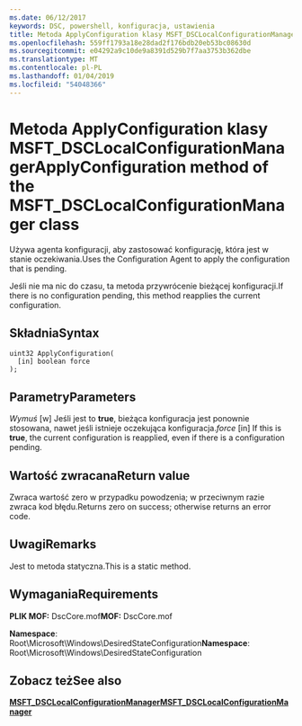 ```yaml
---
ms.date: 06/12/2017
keywords: DSC, powershell, konfiguracja, ustawienia
title: Metoda ApplyConfiguration klasy MSFT_DSCLocalConfigurationManager
ms.openlocfilehash: 559ff1793a18e28dad2f176bdb20eb53bc08630d
ms.sourcegitcommit: e04292a9c10de9a8391d529b7f7aa3753b362dbe
ms.translationtype: MT
ms.contentlocale: pl-PL
ms.lasthandoff: 01/04/2019
ms.locfileid: "54048366"
---
```

# <a name="applyconfiguration-method-of-the-msftdsclocalconfigurationmanager-class"></a><span data-ttu-id="23d8d-103">Metoda ApplyConfiguration klasy MSFT_DSCLocalConfigurationManager</span><span class="sxs-lookup"><span data-stu-id="23d8d-103">ApplyConfiguration method of the MSFT_DSCLocalConfigurationManager class</span></span>

<span data-ttu-id="23d8d-104">Używa agenta konfiguracji, aby zastosować konfigurację, która jest w stanie oczekiwania.</span><span class="sxs-lookup"><span data-stu-id="23d8d-104">Uses the Configuration Agent to apply the configuration that is pending.</span></span>

<span data-ttu-id="23d8d-105">Jeśli nie ma nic do czasu, ta metoda przywrócenie bieżącej konfiguracji.</span><span class="sxs-lookup"><span data-stu-id="23d8d-105">If there is no configuration pending, this method reapplies the current configuration.</span></span>

## <a name="syntax"></a><span data-ttu-id="23d8d-106">Składnia</span><span class="sxs-lookup"><span data-stu-id="23d8d-106">Syntax</span></span>

```mof
uint32 ApplyConfiguration(
  [in] boolean force
);
```

## <a name="parameters"></a><span data-ttu-id="23d8d-107">Parametry</span><span class="sxs-lookup"><span data-stu-id="23d8d-107">Parameters</span></span>

<span data-ttu-id="23d8d-108">*Wymuś* \[w\] Jeśli jest to **true**, bieżąca konfiguracja jest ponownie stosowana, nawet jeśli istnieje oczekująca konfiguracja.</span><span class="sxs-lookup"><span data-stu-id="23d8d-108">*force* \[in\] If this is **true**, the current configuration is reapplied, even if there is a configuration pending.</span></span>

## <a name="return-value"></a><span data-ttu-id="23d8d-109">Wartość zwracana</span><span class="sxs-lookup"><span data-stu-id="23d8d-109">Return value</span></span>

<span data-ttu-id="23d8d-110">Zwraca wartość zero w przypadku powodzenia; w przeciwnym razie zwraca kod błędu.</span><span class="sxs-lookup"><span data-stu-id="23d8d-110">Returns zero on success; otherwise returns an error code.</span></span>

## <a name="remarks"></a><span data-ttu-id="23d8d-111">Uwagi</span><span class="sxs-lookup"><span data-stu-id="23d8d-111">Remarks</span></span>

<span data-ttu-id="23d8d-112">Jest to metoda statyczna.</span><span class="sxs-lookup"><span data-stu-id="23d8d-112">This is a static method.</span></span>

## <a name="requirements"></a><span data-ttu-id="23d8d-113">Wymagania</span><span class="sxs-lookup"><span data-stu-id="23d8d-113">Requirements</span></span>

<span data-ttu-id="23d8d-114">**PLIK MOF:** DscCore.mof</span><span class="sxs-lookup"><span data-stu-id="23d8d-114">**MOF:** DscCore.mof</span></span>

<span data-ttu-id="23d8d-115">**Namespace**: Root\Microsoft\Windows\DesiredStateConfiguration</span><span class="sxs-lookup"><span data-stu-id="23d8d-115">**Namespace**: Root\Microsoft\Windows\DesiredStateConfiguration</span></span>

## <a name="see-also"></a><span data-ttu-id="23d8d-116">Zobacz też</span><span class="sxs-lookup"><span data-stu-id="23d8d-116">See also</span></span>

[<span data-ttu-id="23d8d-117">**MSFT_DSCLocalConfigurationManager**</span><span class="sxs-lookup"><span data-stu-id="23d8d-117">**MSFT_DSCLocalConfigurationManager**</span></span>](msft-dsclocalconfigurationmanager.md)